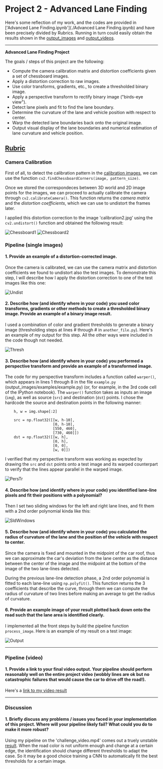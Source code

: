 # Project 2 - Advanced Lane Finding

Here's some reflection of my work, and the codes are provided in ['Advanced Lane Finding.ipynb'](./Advanced Lane Finding.ipynb) and have been precisely divided by Rubrics. Running in turn could easily obtain the results shown in the [output_images](./output_images/) and [output_videos](./output_videos/).

---

**Advanced Lane Finding Project**

The goals / steps of this project are the following:

* Compute the camera calibration matrix and distortion coefficients given a set of chessboard images.
* Apply a distortion correction to raw images.
* Use color transforms, gradients, etc., to create a thresholded binary image.
* Apply a perspective transform to rectify binary image ("birds-eye view").
* Detect lane pixels and fit to find the lane boundary.
* Determine the curvature of the lane and vehicle position with respect to center.
* Warp the detected lane boundaries back onto the original image.
* Output visual display of the lane boundaries and numerical estimation of lane curvature and vehicle position.

[//]: # (Image References)

[img_overview]: ./img/overview.gif "Output Overview"


## [Rubric](https://review.udacity.com/#!/rubrics/571/view)

### Camera Calibration

First of all, to detect the calibration pattern in the [calibration images](./camera_cal/), we can use the function `cv2.findChessboardCorners(image, pattern_size)`. 

Once we stored the correspondeces between 3D world and 2D image points for the images, we can proceed to actually calibrate the camera through `cv2.calibrateCamera()`. This function returns the *camera matrix* and the *distortion coefficients*, which we can use to undistort the frames later.   

I applied this distortion correction to the image 'calibration2.jpg' using the `cv2.undistort()` function and obtained the following result: 

![Chessboard1](./camera_cal/calibration2.jpg)
![Chessboard2](./output_images/calibration2.jpg)

### Pipeline (single images)

#### 1. Provide an example of a distortion-corrected image.

Once the camera is calibrated, we can use the camera matrix and distortion coefficients we found to undistort also the test images. To demonstrate this step, I will describe how I apply the distortion correction to one of the test images like this one:

![Undist](./output_images/test2.jpg)

#### 2. Describe how (and identify where in your code) you used color transforms, gradients or other methods to create a thresholded binary image.  Provide an example of a binary image result.

I used a combination of color and gradient thresholds to generate a binary image (thresholding steps at lines # through # in `another_file.py`). Here's an example of my output for this step. All the other ways were included in the code though not needed.

![Thresh](./output_images/test1.jpg)

#### 3. Describe how (and identify where in your code) you performed a perspective transform and provide an example of a transformed image.

The code for my perspective transform includes a function called `warper()`, which appears in lines 1 through 8 in the file `example.py` (output_images/examples/example.py) (or, for example, in the 3rd code cell of the IPython notebook).  The `warper()` function takes as inputs an image (`img`), as well as source (`src`) and destination (`dst`) points.  I chose the hardcode the source and destination points in the following manner:

```
    h, w = img.shape[:2]
    
    src = np.float32([[w, h-10],
                      [0, h-10],
                      [550, 460],
                      [730, 460]])
    dst = np.float32([[w, h],
                      [0, h],
                      [0, 0],
                      [w, 0]])

```

I verified that my perspective transform was working as expected by drawing the `src` and `dst` points onto a test image and its warped counterpart to verify that the lines appear parallel in the warped image.

![PersTr](./output_images/warped_straight_lines1.jpg)

#### 4. Describe how (and identify where in your code) you identified lane-line pixels and fit their positions with a polynomial?

Then I set two sliding windows for the left and right lane lines, and fit them with a 2nd order polynomial kinda like this:

![SldWindows](./output_images/pixels_test4.jpg)

#### 5. Describe how (and identify where in your code) you calculated the radius of curvature of the lane and the position of the vehicle with respect to center.

Since the camera is fixed and mounted in the midpoint of the car roof, thus we can approximate the car's deviation from the lane center as the distance between the center of the image and the midpoint at the bottom of the image of the two lane-lines detected.

During the previous lane-line detection phase, a 2nd order polynomial is fitted to each lane-line using `np.polyfit()`. This function returns the 3 coefficients that describe the curve, through them we can compute the radius of curvature of two lines before making an average to get the radius of curvature.

#### 6. Provide an example image of your result plotted back down onto the road such that the lane area is identified clearly.

I implemented all the front steps by build the pipeline function `process_image`.  Here is an example of my result on a test image:

![Output](./output_images/output_test4.jpg)

---

### Pipeline (video)

#### 1. Provide a link to your final video output.  Your pipeline should perform reasonably well on the entire project video (wobbly lines are ok but no catastrophic failures that would cause the car to drive off the road!).

Here's a [link to my video result](./output_videos)

---

### Discussion

#### 1. Briefly discuss any problems / issues you faced in your implementation of this project.  Where will your pipeline likely fail?  What could you do to make it more robust?
Using my pipeline on the 'challenge_video.mp4' comes out a truely unstable [result](./output_videos/challenge_video.mp4). When the road color is not uniform enough and change at a certain edge, the identification should change different thresholds to adapt the case. So it may be a good choice training a CNN to automatically fit the best thresholds for a certain image.
